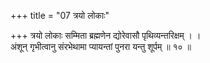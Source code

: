 +++
title = "07 त्रयो लोकाः"

+++
त्रयो लोकाः सम्मिता ब्रह्मणेन द्योरेवासौ पृथिव्यन्तरिक्षम् । ।  
अंशून् गृभीत्वानु संरभेथामा प्यायन्तां पुनरा यन्तु शूर्पम् ॥ १० ॥